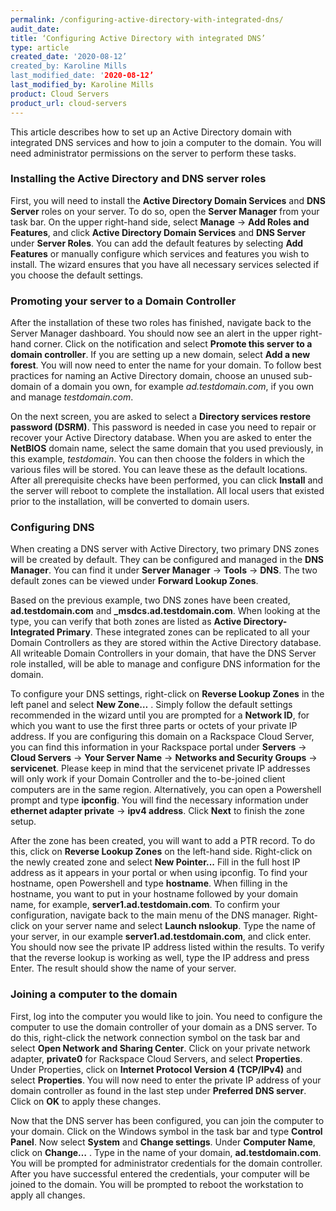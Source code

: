 ```yaml
---
permalink: /configuring-active-directory-with-integrated-dns/
audit_date:
title: ‘Configuring Active Directory with integrated DNS’
type: article
created_date: '2020-08-12’
created_by: Karoline Mills
last_modified_date: '2020-08-12’
last_modified_by: Karoline Mills
product: Cloud Servers
product_url: cloud-servers
---
```


This article describes how to set up an Active Directory domain with integrated DNS services and how to join a computer to the domain. You will need administrator permissions on the server to perform these tasks.

### Installing the Active Directory and DNS server roles

First, you will need to install the **Active Directory Domain Services**  and **DNS Server** roles on your server. To do so, open the **Server Manager** from your task bar. On the upper right-hand side, select **Manage** -> **Add Roles and Features**, and click **Active Directory Domain Services** and **DNS Server** under **Server Roles**. You can add the default features by selecting **Add Features** or manually configure which services and features you wish to install. The wizard ensures that you have all necessary services selected if you choose the default settings.

### Promoting your server to a Domain Controller

After the installation of these two roles has finished, navigate back to the Server Manager dashboard. You should now see an alert in the upper right-hand corner. Click on the notification and select **Promote this server to a domain controller**. If you are setting up a new domain, select **Add a new forest**. You will now need to enter the name for your domain. To follow best practices for naming an Active Directory domain, choose an unused sub-domain of a domain you own, for example *ad.testdomain.com*, if you own and manage *testdomain.com*.

On the next screen, you are asked to select a **Directory services restore password (DSRM)**. This password is needed in case you need to repair or recover your Active Directory database. When you are asked to enter the **NetBIOS** domain name, select the same domain that you used previously, in this example, *testdomain*. You can then choose the folders in which the various files will be stored. You can leave these as the default locations. After all prerequisite checks have been performed, you can click **Install** and the server will reboot to complete the installation. All local users that existed prior to the installation, will be converted to domain users.

### Configuring DNS

When creating a DNS server with Active Directory, two primary DNS zones will be created by default. They can be configured and managed in the **DNS Manager**. You can find it under **Server Manager** -> **Tools** -> **DNS**. The two default zones can be viewed under **Forward Lookup Zones**. 

Based on the previous example, two DNS zones have been created, **ad.testdomain.com** and **_msdcs.ad.testdomain.com**. When looking at the type, you can verify that both zones are listed as **Active Directory-Integrated Primary**. These integrated zones can be replicated to all your Domain Controllers as they are stored within the Active Directory database. All writeable Domain Controllers in your domain, that have the DNS Server role installed, will be able to manage and configure DNS information for the domain.

To configure your DNS settings, right-click on **Reverse Lookup Zones** in the left panel and select **New Zone…** . Simply follow the default settings recommended in the wizard until you are prompted for a **Network ID**, for which you want to use the first three parts or octets of your private IP address. If you are configuring this domain on a Rackspace Cloud Server, you can find this information in your Rackspace portal under **Servers** -> **Cloud Servers** -> **Your Server Name** -> **Networks and Security Groups** -> **servicenet**. Please keep in mind that the servicenet private IP addresses will only work if your Domain Controller and the to-be-joined client computers are in the same region. Alternatively, you can open a Powershell prompt and type **ipconfig**. You will find the necessary information under **ethernet adapter private** -> **ipv4 address**. Click **Next** to finish the zone setup.

After the zone has been created, you will want to add a PTR record. To do this, click on **Reverse Lookup Zones** on the left-hand side. Right-click on the newly created zone and select **New Pointer...** Fill in the full host IP address as it appears in your portal or when using ipconfig. To find your hostname, open Powershell and type **hostname**. When filling in the hostname, you want to put in your hostname followed by your domain name, for example, **server1.ad.testdomain.com**.
To confirm your configuration, navigate back to the main menu of the DNS manager. Right-click on your server name and select **Launch nslookup**. Type the name of your server, in our example **server1.ad.testdomain.com**, and click enter. You should now see the private IP address listed within the results. To verify that the reverse lookup is working as well, type the IP address and press Enter. The result should show the name of your server.

### Joining a computer to the domain

First, log into the computer you would like to join. You need to configure the computer to use the domain controller of your domain as a DNS server. To do this, right-click the network connection symbol on the task bar and select **Open Network and Sharing Center**. Click on your private network adapter, **private0** for Rackspace Cloud Servers, and select **Properties**. Under Properties, click on **Internet Protocol Version 4 (TCP/IPv4)** and select **Properties**. You will now need to enter the private IP address of your domain controller as found in the last step under **Preferred DNS server**. Click on **OK** to apply these changes.

Now that the DNS server has been configured, you can join the computer to your domain. Click on the Windows symbol in the task bar and type **Control Panel**. Now select **System** and **Change settings**. Under **Computer Name**, click on **Change…** . Type in the name of your domain, **ad.testdomain.com**. You will be prompted for administrator credentials for the domain controller. After you have successful entered the credentials, your computer will be joined to the domain. You will be prompted to reboot the workstation to apply all changes.
